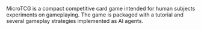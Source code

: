 MicroTCG is a compact competitive card game intended for human subjects experiments on gameplaying. The game is packaged with a tutorial and several gameplay strategies implemented as AI agents.

